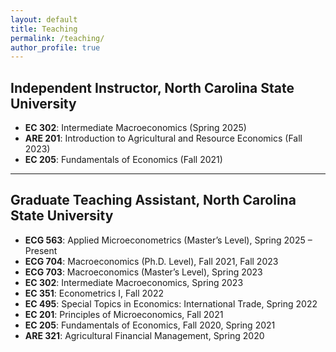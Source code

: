 ```yaml
---
layout: default
title: Teaching
permalink: /teaching/
author_profile: true
---
```


<style>
/* 이 페이지에서만 사이드바 이미지 숨김 */
.author__avatar img,
.author__logo { display: none !important; }
</style>

## Independent Instructor, North Carolina State University
- **EC 302**: Intermediate Macroeconomics (Spring 2025)
- **ARE 201**: Introduction to Agricultural and Resource Economics (Fall 2023)
- **EC 205**: Fundamentals of Economics (Fall 2021)

---

## Graduate Teaching Assistant, North Carolina State University
- **ECG 563**: Applied Microeconometrics (Master’s Level), Spring 2025 – Present
- **ECG 704**: Macroeconomics (Ph.D. Level), Fall 2021, Fall 2023
- **ECG 703**: Macroeconomics (Master’s Level), Spring 2023
- **EC 302**: Intermediate Macroeconomics, Spring 2023
- **EC 351**: Econometrics I, Fall 2022
- **EC 495**: Special Topics in Economics: International Trade, Spring 2022
- **EC 201**: Principles of Microeconomics, Fall 2021
- **EC 205**: Fundamentals of Economics, Fall 2020, Spring 2021
- **ARE 321**: Agricultural Financial Management, Spring 2020
